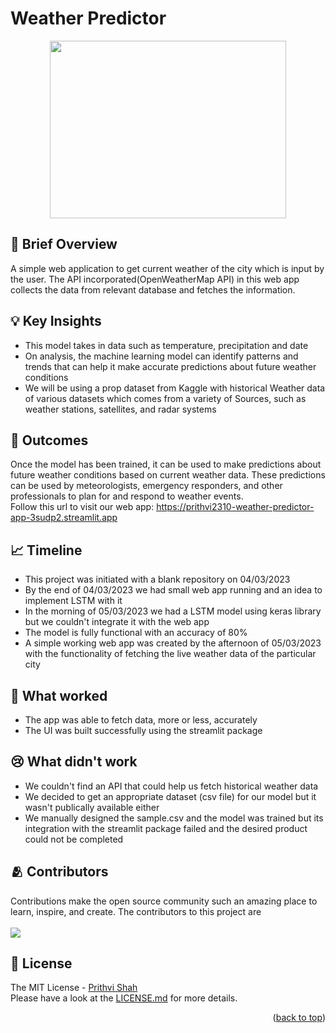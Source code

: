 # Weather Predictor
<p align="center">
<img src="https://user-images.githubusercontent.com/98630036/222955363-ed3c2a5d-5421-416e-95b5-17a7abc210cd.gif" width="378" height="284">
</p>

## 📃 Brief Overview

A simple web application to get current weather of the city which is input by the user. The API incorporated(OpenWeatherMap API) in this web app collects the data from relevant database and fetches the information.

## 💡 Key Insights

- This model takes in data such as temperature, precipitation and date
- On analysis, the machine learning model can identify patterns and trends that can help it make accurate predictions about future weather conditions
- We will be using a prop dataset from Kaggle with historical Weather data of various datasets which comes from a variety of Sources, such as weather stations, satellites, and radar systems

## 💯 Outcomes
Once the model has been trained, it can be used to make predictions about future weather conditions based on current weather data. These predictions can be used by meteorologists, emergency responders, and other professionals to plan for and respond to weather events.<br>
Follow this url to visit our web app:
<a href = 'https://prithvi2310-weather-predictor-app-3sudp2.streamlit.app'>https://prithvi2310-weather-predictor-app-3sudp2.streamlit.app</a>

## 📈 Timeline 
- This project was initiated with a blank repository on 04/03/2023
- By the end of 04/03/2023 we had small web app running and an idea to implement LSTM with it
- In the morning of 05/03/2023 we had a LSTM model using keras library but we couldn't integrate it with the web app
- The model is fully functional with an accuracy of 80%
- A simple working web app was created by the afternoon of 05/03/2023 with the functionality of fetching the live weather data of the particular city

## 🥳 What worked 
 - The app was able to fetch data, more or less, accurately
 - The UI was built successfully using the streamlit package

## 😢 What didn't work
- We couldn't find an API that could help us fetch historical weather data
- We decided to get an appropriate dataset (csv file) for our model but it wasn't publically available either
- We manually designed the sample.csv and the model was trained but its integration with the streamlit package failed and the desired product could not be completed

## 🫂 Contributors
Contributions make the open source community such an amazing place to learn, inspire, and create.
The contributors to this project are <br></br>
<a href="https://github.com/Prithvi2310/Weather-Predictor/graphs/contributors?from=2023-02-26&to=2023-03-05&type=c">
  <img src="https://contrib.rocks/image?repo=Prithvi2310/Weather-Predictor" />
</a>

## 🪪 License

The MIT License - [Prithvi Shah](https://github.com/Prithvi2310/)\
Please have a look at the [LICENSE.md](license.md) for more details.

<p align="right">(<a href="#readme-top">back to top</a>)</p>
